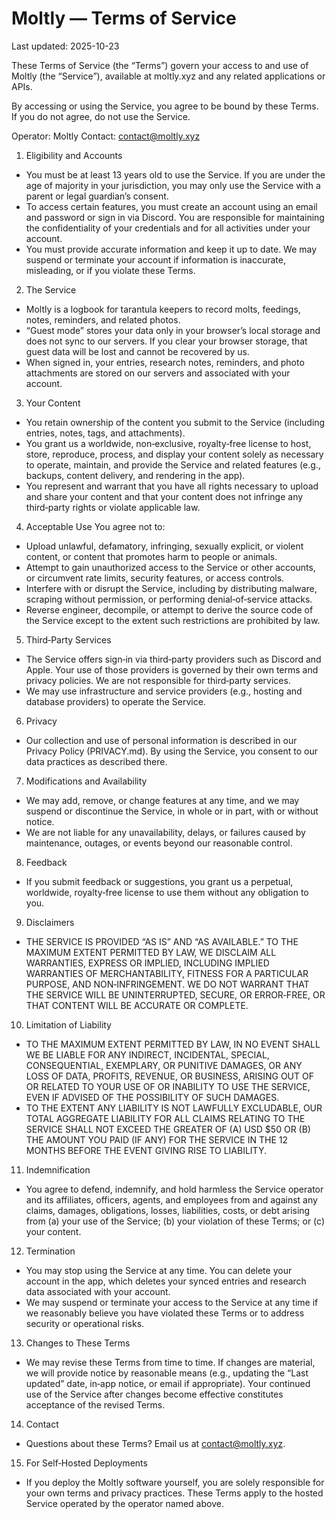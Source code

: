 # Moltly — Terms of Service

Last updated: 2025-10-23

These Terms of Service (the “Terms”) govern your access to and use of Moltly (the “Service”), available at moltly.xyz and any related applications or APIs.

By accessing or using the Service, you agree to be bound by these Terms. If you do not agree, do not use the Service.

Operator: Moltly
Contact: contact@moltly.xyz

1. Eligibility and Accounts
- You must be at least 13 years old to use the Service. If you are under the age of majority in your jurisdiction, you may only use the Service with a parent or legal guardian’s consent.
- To access certain features, you must create an account using an email and password or sign in via Discord. You are responsible for maintaining the confidentiality of your credentials and for all activities under your account.
- You must provide accurate information and keep it up to date. We may suspend or terminate your account if information is inaccurate, misleading, or if you violate these Terms.

2. The Service
- Moltly is a logbook for tarantula keepers to record molts, feedings, notes, reminders, and related photos.
- “Guest mode” stores your data only in your browser’s local storage and does not sync to our servers. If you clear your browser storage, that guest data will be lost and cannot be recovered by us.
- When signed in, your entries, research notes, reminders, and photo attachments are stored on our servers and associated with your account.

3. Your Content
- You retain ownership of the content you submit to the Service (including entries, notes, tags, and attachments).
- You grant us a worldwide, non‑exclusive, royalty‑free license to host, store, reproduce, process, and display your content solely as necessary to operate, maintain, and provide the Service and related features (e.g., backups, content delivery, and rendering in the app).
- You represent and warrant that you have all rights necessary to upload and share your content and that your content does not infringe any third‑party rights or violate applicable law.

4. Acceptable Use
You agree not to:
- Upload unlawful, defamatory, infringing, sexually explicit, or violent content, or content that promotes harm to people or animals.
- Attempt to gain unauthorized access to the Service or other accounts, or circumvent rate limits, security features, or access controls.
- Interfere with or disrupt the Service, including by distributing malware, scraping without permission, or performing denial‑of‑service attacks.
- Reverse engineer, decompile, or attempt to derive the source code of the Service except to the extent such restrictions are prohibited by law.

5. Third‑Party Services
- The Service offers sign‑in via third‑party providers such as Discord and Apple. Your use of those providers is governed by their own terms and privacy policies. We are not responsible for third‑party services.
- We may use infrastructure and service providers (e.g., hosting and database providers) to operate the Service.

6. Privacy
- Our collection and use of personal information is described in our Privacy Policy (PRIVACY.md). By using the Service, you consent to our data practices as described there.

7. Modifications and Availability
- We may add, remove, or change features at any time, and we may suspend or discontinue the Service, in whole or in part, with or without notice.
- We are not liable for any unavailability, delays, or failures caused by maintenance, outages, or events beyond our reasonable control.

8. Feedback
- If you submit feedback or suggestions, you grant us a perpetual, worldwide, royalty‑free license to use them without any obligation to you.

9. Disclaimers
- THE SERVICE IS PROVIDED “AS IS” AND “AS AVAILABLE.” TO THE MAXIMUM EXTENT PERMITTED BY LAW, WE DISCLAIM ALL WARRANTIES, EXPRESS OR IMPLIED, INCLUDING IMPLIED WARRANTIES OF MERCHANTABILITY, FITNESS FOR A PARTICULAR PURPOSE, AND NON‑INFRINGEMENT. WE DO NOT WARRANT THAT THE SERVICE WILL BE UNINTERRUPTED, SECURE, OR ERROR‑FREE, OR THAT CONTENT WILL BE ACCURATE OR COMPLETE.

10. Limitation of Liability
- TO THE MAXIMUM EXTENT PERMITTED BY LAW, IN NO EVENT SHALL WE BE LIABLE FOR ANY INDIRECT, INCIDENTAL, SPECIAL, CONSEQUENTIAL, EXEMPLARY, OR PUNITIVE DAMAGES, OR ANY LOSS OF DATA, PROFITS, REVENUE, OR BUSINESS, ARISING OUT OF OR RELATED TO YOUR USE OF OR INABILITY TO USE THE SERVICE, EVEN IF ADVISED OF THE POSSIBILITY OF SUCH DAMAGES.
- TO THE EXTENT ANY LIABILITY IS NOT LAWFULLY EXCLUDABLE, OUR TOTAL AGGREGATE LIABILITY FOR ALL CLAIMS RELATING TO THE SERVICE SHALL NOT EXCEED THE GREATER OF (A) USD $50 OR (B) THE AMOUNT YOU PAID (IF ANY) FOR THE SERVICE IN THE 12 MONTHS BEFORE THE EVENT GIVING RISE TO LIABILITY.

11. Indemnification
- You agree to defend, indemnify, and hold harmless the Service operator and its affiliates, officers, agents, and employees from and against any claims, damages, obligations, losses, liabilities, costs, or debt arising from (a) your use of the Service; (b) your violation of these Terms; or (c) your content.

12. Termination
- You may stop using the Service at any time. You can delete your account in the app, which deletes your synced entries and research data associated with your account.
- We may suspend or terminate your access to the Service at any time if we reasonably believe you have violated these Terms or to address security or operational risks.

13. Changes to These Terms
- We may revise these Terms from time to time. If changes are material, we will provide notice by reasonable means (e.g., updating the “Last updated” date, in‑app notice, or email if appropriate). Your continued use of the Service after changes become effective constitutes acceptance of the revised Terms.

14. Contact
- Questions about these Terms? Email us at contact@moltly.xyz.

15. For Self‑Hosted Deployments
- If you deploy the Moltly software yourself, you are solely responsible for your own terms and privacy practices. These Terms apply to the hosted Service operated by the operator named above.
